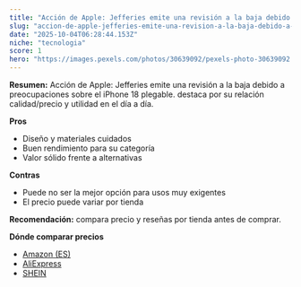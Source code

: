 ```yaml
---
title: "Acción de Apple: Jefferies emite una revisión a la baja debido a preocupaciones sobre el iPhone 18 plegable."
slug: "accion-de-apple-jefferies-emite-una-revision-a-la-baja-debido-a-preocupaciones-s"
date: "2025-10-04T06:28:44.153Z"
niche: "tecnologia"
score: 1
hero: "https://images.pexels.com/photos/30639092/pexels-photo-30639092.jpeg?auto=compress&cs=tinysrgb&fit=crop&h=627&w=1200&auto=compress&cs=tinysrgb&w=1200&h=675&fit=crop"
---
```


**Resumen:** Acción de Apple: Jefferies emite una revisión a la baja debido a preocupaciones sobre el iPhone 18 plegable. destaca por su relación calidad/precio y utilidad en el día a día.

**Pros**
- Diseño y materiales cuidados
- Buen rendimiento para su categoría
- Valor sólido frente a alternativas

**Contras**
- Puede no ser la mejor opción para usos muy exigentes
- El precio puede variar por tienda

**Recomendación:** compara precio y reseñas por tienda antes de comprar.

**Dónde comparar precios**
- [Amazon (ES)](https://www.amazon.es/s?k=Acci%C3%B3n%20de%20Apple%3A%20Jefferies%20emite%20una%20revisi%C3%B3n%20a%20la%20baja%20debido%20a%20preocupaciones%20sobre%20el%20iPhone%2018%20plegable.&tag=teknovashop25-21)
- [AliExpress](https://www.aliexpress.com/wholesale?SearchText=Acci%C3%B3n%20de%20Apple%3A%20Jefferies%20emite%20una%20revisi%C3%B3n%20a%20la%20baja%20debido%20a%20preocupaciones%20sobre%20el%20iPhone%2018%20plegable.)
- [SHEIN](https://www.shein.com/pdsearch/Acci%C3%B3n%20de%20Apple%3A%20Jefferies%20emite%20una%20revisi%C3%B3n%20a%20la%20baja%20debido%20a%20preocupaciones%20sobre%20el%20iPhone%2018%20plegable.)